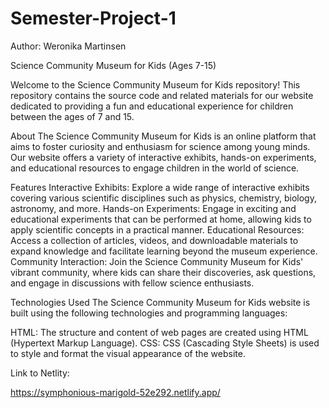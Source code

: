 # Semester-Project-1

Author: Weronika Martinsen

Science Community Museum for Kids (Ages 7-15)

Welcome to the Science Community Museum for Kids repository! This repository contains the source code and related materials for our website dedicated to providing a fun and educational experience for children between the ages of 7 and 15.

About
The Science Community Museum for Kids is an online platform that aims to foster curiosity and enthusiasm for science among young minds. Our website offers a variety of interactive exhibits, hands-on experiments, and educational resources to engage children in the world of science.

Features
Interactive Exhibits: Explore a wide range of interactive exhibits covering various scientific disciplines such as physics, chemistry, biology, astronomy, and more.
Hands-on Experiments: Engage in exciting and educational experiments that can be performed at home, allowing kids to apply scientific concepts in a practical manner.
Educational Resources: Access a collection of articles, videos, and downloadable materials to expand knowledge and facilitate learning beyond the museum experience.
Community Interaction: Join the Science Community Museum for Kids' vibrant community, where kids can share their discoveries, ask questions, and engage in discussions with fellow science enthusiasts.

Technologies Used
The Science Community Museum for Kids website is built using the following technologies and programming languages:

HTML: The structure and content of web pages are created using HTML (Hypertext Markup Language).
CSS: CSS (Cascading Style Sheets) is used to style and format the visual appearance of the website.

Link to Netlity:

https://symphonious-marigold-52e292.netlify.app/
